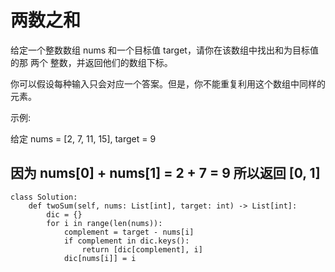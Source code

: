 # 两数之和
给定一个整数数组 nums 和一个目标值 target，请你在该数组中找出和为目标值的那 两个 整数，并返回他们的数组下标。

你可以假设每种输入只会对应一个答案。但是，你不能重复利用这个数组中同样的元素。

示例:

给定 nums = [2, 7, 11, 15], target = 9

因为 nums[0] + nums[1] = 2 + 7 = 9
所以返回 [0, 1]
--------------------------------------
```
class Solution:
    def twoSum(self, nums: List[int], target: int) -> List[int]:
        dic = {}
        for i in range(len(nums)):
            complement = target - nums[i]
            if complement in dic.keys():
                return [dic[complement], i]
            dic[nums[i]] = i
```
